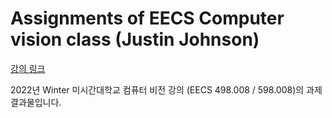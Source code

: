 # Assignments of EECS Computer vision class (Justin Johnson)

[강의 링크](https://web.eecs.umich.edu/~justincj/teaching/eecs498/WI2022/)

2022년 Winter 미시간대학교 컴퓨터 비전 강의 (EECS 498.008 / 598.008)의 과제 결과물입니다.